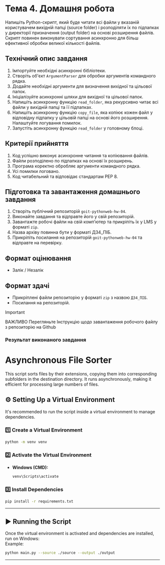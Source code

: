 # Тема 4. Домашня робота

Напишіть Python-скрипт, який буде читати всі файли у вказаній користувачем
вихідній папці (source folder) і розподіляти їх по підпапках у директорії
призначення (output folder) на основі розширення файлів. Скрипт повинен
виконувати сортування асинхронно для більш ефективної обробки великої кількості
файлів.

## Технічний опис завдання

1. Імпортуйте необхідні асинхронні бібліотеки.
2. Створіть об'єкт `ArgumentParser` для обробки аргументів командного рядка.
3. Додайте необхідні аргументи для визначення вихідної та цільової папок.
4. Ініціалізуйте асинхронні шляхи для вихідної та цільової папок.
5. Напишіть асинхронну функцію `read_folder`, яка рекурсивно читає всі файли у
   вихідній папці та її підпапках.
6. Напишіть асинхронну функцію `copy_file`, яка копіює кожен файл у відповідну
   підпапку у цільовій папці на основі його розширення. Налаштуйте логування
   помилок.
7. Запустіть асинхронну функцію `read_folder` у головному блоці.

## Критерії прийняття

1. Код успішно виконує асинхронне читання та копіювання файлів.
2. Файли розподілено по підпапках на основі їх розширень.
3. Програма коректно обробляє аргументи командного рядка.
4. Усі помилки логовано.
5. Код читабельний та відповідає стандартам PEP 8.

## Підготовка та завантаження домашнього завдання

1. Створіть публічний репозиторій `goit-pythonweb-hw-04`.
2. Виконайте завдання та відправте його у свій репозиторій.
3. Завантажте робочі файли на свій комп’ютер та прикріпіть їх у LMS у форматі
   `zip`.
4. Назва архіву повинна бути у форматі ДЗ4_ПІБ.
5. Прикріпіть посилання на репозиторій `goit-pythonweb-hw-04` та відправте на
   перевірку.

## Формат оцінювання

- Залік / Незалік

## Формат здачі

- Прикріплені файли репозиторію у форматі `zip` з назвою `ДЗ4_ПІБ`.
- Посилання на репозиторій.

> [!IMPORTANT]
>
> ВАЖЛИВО Перегляньте Інструкцію щодо завантаження робочого файлу з репозиторію
> на Github

### Результат виконаного завдання

# Asynchronous File Sorter

This script sorts files by their extensions, copying them into corresponding subfolders in the destination directory. It runs asynchronously, making it efficient for processing large numbers of files.

## ⚙️ Setting Up a Virtual Environment  
It's recommended to run the script inside a virtual environment to manage dependencies.  

### 1️⃣ Create a Virtual Environment  
```bash
python -m venv venv
```

### 2️⃣ Activate the Virtual Environment  
- **Windows (CMD):**  
  ```cmd
  venv\Scripts\activate
  ```

### 3️⃣ Install Dependencies  
```bash
pip install -r requirements.txt
```

---

## ▶️ Running the Script  
Once the virtual environment is activated and dependencies are installed, run on Windows:  
Example:  
```bash
python main.py --source ./source --output ./output
```
---
